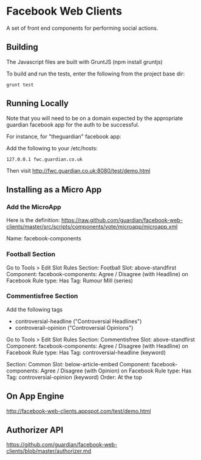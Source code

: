 Facebook Web Clients
====================

A set of front end components for performing social actions.

Building
--------

The Javascript files are built with GruntJS (npm install gruntjs)

To build and run the tests, enter the following from the project base dir:

```
grunt test
```

Running Locally
---------------
Note that you will need to be on a domain expected by the appropriate guardian facebook app for the auth to be successful.

For instance, for "theguardian" facebook app:

Add the following to your /etc/hosts:
```
127.0.0.1 fwc.guardian.co.uk
```
Then visit http://fwc.guardian.co.uk:8080/test/demo.html

Installing as a Micro App
-------------------------

### Add the MicroApp

Here is the definition:
https://raw.github.com/guardian/facebook-web-clients/master/src/scripts/components/vote/microapp/microapp.xml

Name: facebook-components

### Football Section

Go to Tools > Edit Slot Rules
Section: Football
Slot: above-standfirst
Component: facebook-components: Agree / Disagree (with Headline) on Facebook
Rule type: Has Tag: Rumour Mill (series)

### Commentisfree Section

Add the following tags
* controversial-headline ("Controversial Headlines")
* controverail-opinion ("Controversial Opinions")

Go to Tools > Edit Slot Rules
Section: Commentisfree
Slot: above-standfirst
Component: facebook-components: Agree / Disagree (with Headline) on Facebook
Rule type: Has Tag: controversial-headline (keyword)

Section: Common
Slot: below-article-embed
Component: facebook-components: Agree / Disagree (with Opinion) on Facebook
Rule type: Has Tag: controversial-opinion (keyword)
Order: At the top

On App Engine
-------------

http://facebook-web-clients.appspot.com/test/demo.html

Authorizer API
--------------

https://github.com/guardian/facebook-web-clients/blob/master/authorizer.md


